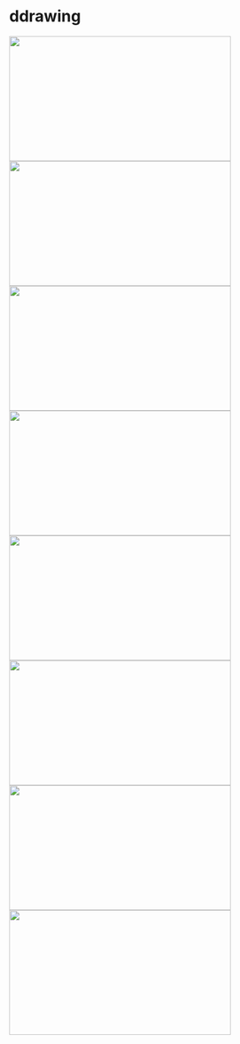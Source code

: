 # ddrawing

<img src="https://user-images.githubusercontent.com/53355258/149602526-54d16cc0-8933-46c2-87e4-4bbc3785161b.gif" width="400" height="225" /> <img src="https://user-images.githubusercontent.com/53355258/150260780-eb694b98-112e-400b-aecb-0880856174ba.gif" width="400" height="225" />
<img src="https://user-images.githubusercontent.com/53355258/150263395-667d5bd1-18e4-4f71-a785-fc422a4eb35b.gif" width="400" height="225" /> <img src="https://user-images.githubusercontent.com/53355258/150261545-edd52aae-9420-46ce-a8fc-49cc31115983.gif" width="400" height="225" />
<img src="https://user-images.githubusercontent.com/53355258/149602227-7b639d48-425c-448e-bbfc-3127b74a0c16.gif" width="400" height="225" /> <img src="https://user-images.githubusercontent.com/53355258/149602257-7d41a0e7-9f50-4e1f-9d44-eb0ce616ae20.png" width="400" height="225" />
<img src="https://user-images.githubusercontent.com/53355258/149852210-6924ca73-40bb-471d-a8f6-1e38fdb616e9.gif" width="400" height="225" /> <img src="https://user-images.githubusercontent.com/53355258/149852248-01171743-1e5f-47d4-92c4-f4b971688174.jpg" width="400" height="225" />
